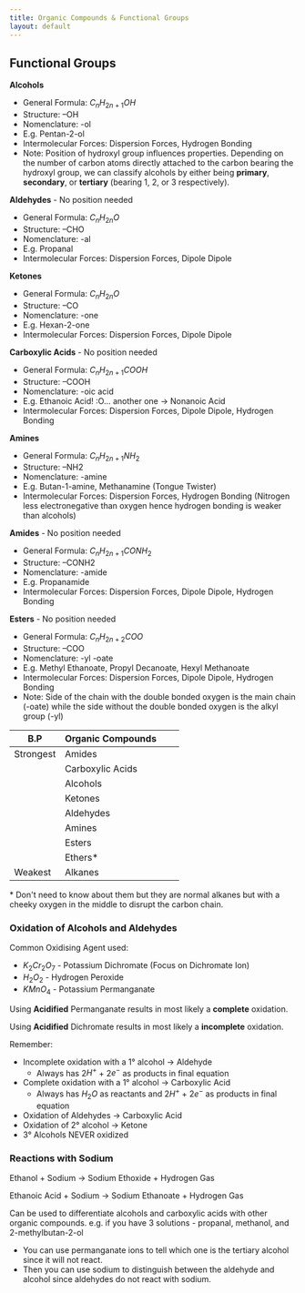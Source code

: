 ```yaml
---
title: Organic Compounds & Functional Groups
layout: default
---
```

## Functional Groups

**Alcohols**
- General Formula: $C_{n}H_{2n+1}OH$ 
- Structure: –OH
- Nomenclature: -ol
- E.g. Pentan-2-ol
- Intermolecular Forces: Dispersion Forces, Hydrogen Bonding
- Note: Position of hydroxyl group influences properties. Depending on the number of carbon atoms directly attached to the carbon bearing the hydroxyl group, we can classify alcohols by either being **primary**, **secondary**, or **tertiary** (bearing 1, 2, or 3 respectively).

**Aldehydes** - No position needed
- General Formula: $C_{n}H_{2n}O$ 
- Structure: –CHO
- Nomenclature: -al
- E.g. Propanal
- Intermolecular Forces: Dispersion Forces, Dipole Dipole

**Ketones**
- General Formula: $C_{n}H_{2n}O$ 
- Structure: –CO
- Nomenclature: -one
- E.g. Hexan-2-one
- Intermolecular Forces: Dispersion Forces, Dipole Dipole

**Carboxylic Acids** - No position needed
- General Formula: $C_{n}H_{2n+1}COOH$ 
- Structure: –COOH
- Nomenclature: -oic acid
- E.g. Ethanoic Acid! :O... another one -> Nonanoic Acid
- Intermolecular Forces: Dispersion Forces, Dipole Dipole, Hydrogen Bonding

**Amines**
- General Formula: $C_{n}H_{2n+1}NH_{2}$ 
- Structure: –NH2
- Nomenclature: -amine
- E.g. Butan-1-amine, Methanamine (Tongue Twister)
- Intermolecular Forces: Dispersion Forces, Hydrogen Bonding (Nitrogen less electronegative than oxygen hence hydrogen bonding is weaker than alcohols)

**Amides** - No position needed
- General Formula: $C_{n}H_{2n+1}CONH_{2}$ 
- Structure: –CONH2
- Nomenclature: -amide
- E.g. Propanamide
- Intermolecular Forces: Dispersion Forces, Dipole Dipole, Hydrogen Bonding

**Esters** - No position needed
- General Formula: $C_{n}H_{2n+2}COO$ 
- Structure: –COO
- Nomenclature: -yl -oate
- E.g. Methyl Ethanoate, Propyl Decanoate, Hexyl Methanoate 
- Intermolecular Forces: Dispersion Forces, Dipole Dipole, Hydrogen Bonding
- Note: Side of the chain with the double bonded oxygen is the main chain (-oate) while the side without the double bonded oxygen is the alkyl group (-yl)

| B.P       | Organic Compounds |     |     |
| --------- | ----------------- | --- | --- |
| Strongest | Amides            |     |     |
|           | Carboxylic Acids  |     |     |
|           | Alcohols          |     |     |
|           | Ketones           |     |     |
|           | Aldehydes         |     |     |
|           | Amines            |     |     |
|           | Esters            |     |     |
|           | Ethers*           |     |     |
| Weakest   | Alkanes           |     |     |
\* Don't need to know about them but they are normal alkanes but with a cheeky oxygen in the middle to disrupt the carbon chain.


### Oxidation of Alcohols and Aldehydes

Common Oxidising Agent used:
- $K_{2}Cr_{2}O_{7}$ - Potassium Dichromate (Focus on Dichromate Ion)
- $H_{2}O_{2}$ - Hydrogen Peroxide
- $KMnO_{4}$ - Potassium Permanganate

Using **Acidified** Permanganate results in most likely a **complete** oxidation.

Using **Acidified** Dichromate results in most likely a **incomplete** oxidation.

Remember:
- Incomplete oxidation with a 1° alcohol -> Aldehyde
	- Always has 2$H^+$ + 2$e^-$ as products in final equation
- Complete oxidation with a 1° alcohol -> Carboxylic Acid
	- Always has $H_{2}O$ as reactants and 2$H^+$ + 2$e^-$ as products in final equation
- Oxidation of Aldehydes -> Carboxylic Acid
- Oxidation of 2° alcohol -> Ketone
- 3° Alcohols NEVER oxidized

### Reactions with Sodium

Ethanol + Sodium -> Sodium Ethoxide + Hydrogen Gas

Ethanoic Acid + Sodium -> Sodium Ethanoate + Hydrogen Gas

Can be used to differentiate alcohols and carboxylic acids with other organic compounds. e.g. if you have 3 solutions - propanal, methanol, and 2-methylbutan-2-ol
- You can use permanganate ions to tell which one is the tertiary alcohol since it will not react.
- Then you can use sodium to distinguish between the aldehyde and alcohol since aldehydes do not react with sodium.